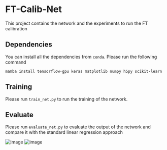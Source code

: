 # FT-Calib-Net

This project contains the network and the experiments to run the FT calibration

## Dependencies
You can install all the dependencies from `conda`. Please run the following command
```
mamba install tensorflow-gpu keras matplotlib numpy h5py scikit-learn
```
## Training
Please run `train_net.py` to run the training of the network.

## Evaluate
Please run `evaluate_net.py` to evaluate the output of the network and compare it with the standard
linear regression approach

![image](https://user-images.githubusercontent.com/16744101/180648956-b85de55d-32b4-4887-a902-fe57ef01e511.png)
![image](https://user-images.githubusercontent.com/16744101/180648985-fc9e82f3-a491-4ac5-a623-57dc9b91fbb8.png)
